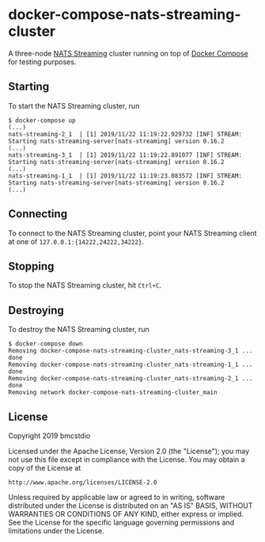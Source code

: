 # docker-compose-nats-streaming-cluster

A three-node [NATS Streaming](https://github.com/nats-io/nats-streaming-server) cluster running on top of [Docker Compose](https://docs.docker.com/compose/) for testing purposes.

## Starting

To start the NATS Streaming cluster, run

```
$ docker-compose up
(...)
nats-streaming-2_1  | [1] 2019/11/22 11:19:22.929732 [INF] STREAM: Starting nats-streaming-server[nats-streaming] version 0.16.2
(...)
nats-streaming-3_1  | [1] 2019/11/22 11:19:22.891077 [INF] STREAM: Starting nats-streaming-server[nats-streaming] version 0.16.2
(...)
nats-streaming-1_1  | [1] 2019/11/22 11:19:23.083572 [INF] STREAM: Starting nats-streaming-server[nats-streaming] version 0.16.2
(...)
```

## Connecting

To connect to the NATS Streaming cluster, point your NATS Streaming client at one of `127.0.0.1:{14222,24222,34222}`.

## Stopping

To stop the NATS Streaming cluster, hit `Ctrl+C`.

## Destroying

To destroy the NATS Streaming cluster, run

```
$ docker-compose down
Removing docker-compose-nats-streaming-cluster_nats-streaming-3_1 ... done
Removing docker-compose-nats-streaming-cluster_nats-streaming-1_1 ... done
Removing docker-compose-nats-streaming-cluster_nats-streaming-2_1 ... done
Removing network docker-compose-nats-streaming-cluster_main
```

## License

Copyright 2019 bmcstdio

Licensed under the Apache License, Version 2.0 (the "License");
you may not use this file except in compliance with the License.
You may obtain a copy of the License at

    http://www.apache.org/licenses/LICENSE-2.0

Unless required by applicable law or agreed to in writing, software
distributed under the License is distributed on an "AS IS" BASIS,
WITHOUT WARRANTIES OR CONDITIONS OF ANY KIND, either express or implied.
See the License for the specific language governing permissions and
limitations under the License.
